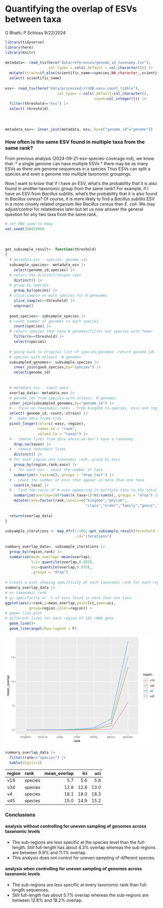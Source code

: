 Quantifying the overlap of ESVs between taxa
================
G Bhatti; P Schloss
9/22/2024

``` r
library(tidyverse)
library(here)
library(knitr)

metadata<- read_tsv(here("data/references/genome_id_taxonomy.tsv"),
                    col_types = cols(.default = col_character())) |> 
  mutate(strain=if_else(scientific_name==species,NA_character_,scientific_name)) |> 
  select(-scientific_name)

esv<- read_tsv(here("data/processed/rrnDB.easv.count_tibble"),
                        col_types = cols(.default=col_character(),
                                         count=col_integer())) |> 
  filter(threshold=="esv") |> 
  select(-threshold)



metadata_esv<- inner_join(metadata, esv, by=c("genome_id"="genome"))
```

### How often is the same ESV found in multiple taxa from the same rank?

From previous analysis (2024-09-21-esv-species-coverage.md), we know
that: \* a single genome can have multiple ESVs \* there may be as many
ESVs as there are genome sequences in a species Thus ESVs can split a
species and even a genome into multiple taxonomic groupings.

Now I want to know that if I have an ESV, what’s the probability that it
is also found in another taxonomic group from the same rank? For
example, if I have an ESV from *Bacillus subtilis*, what’s the
probability that it is also found in *Bacillus cereus*? Of course, it is
more likely to find a *Bacillus subtilis* ESV in a more closely related
organism like *Bacillus cereus* than *E. coli*. We may adjust/control
for relatedness later but let us now answer the general question for any
two taxa from the same rank.

``` r
# set RNG seed to bday
set.seed(19841509)



get_subsample_result<- function(threshold)
{
  # metadata_esv - species, genome_ids
  subsample_species<- metadata_esv |> 
    select(genome_id,species) |> 
  # return the distinct/unique rows
    distinct() |> 
  # group by species
    group_by(species) |> 
  # slice_sample on each species for N geneomes
    slice_sample(n=threshold) |> 
    ungroup()
  
  good_species<- subsample_species |>  
  # count number of genomes in each species
    count(species) |> 
  # return species that have N genomes/filter out species with fewer 
    filter(n==threshold) |> 
    select(species) 
  
  # going back to original list of species/genomes -return genome_ids from
  # species with atleast  N genomes
  subsampled_genomes<- subsample_species |> 
    inner_join(good_species,by="species") |> 
    select(genome_id)
  
  
  # metadata_esv - input data
  overlap_data<- metadata_esv |> 
  # genome_ids from species with atleast  N genomes
  inner_join(subsampled_genomes,by="genome_id") |> 
  # - focus on taxonomic ranks - from kingdom to species, esvs and region
  select(-genome_id,-count,-strain) |> 
  # - make data frame tidy
  pivot_longer(cols=c(-easv,-region),
               names_to = "rank",
               values_to = "taxon") |> 
  # - remove lines from data where we don't have a taxonomy
    drop_na(taxon) |> 
  # - remove redundant lines
    distinct() |> 
  # for each region and taxonomic rank, group by esvs
    group_by(region,rank,easv) |> 
  # - for each esv - count the number of taxa
    summarize(n_taxa=n(),.groups = "drop_last") |> 
  # - count the number of esvs that appear in more than one taxa
    count(n_taxa) |> 
  # - find the ratio of # esvs appearing in multiple taxa to the total # of esvs
    summarize(overlap=100*sum((n_taxa>1)*n)/sum(n),.groups = "drop") |> 
    mutate(rank=factor(rank,levels=c("kingdom","phylum",
                                     "class","order","family","genus","species"))) 
  
  return(overlap_data)
}

subsample_iterations <- map_dfr(1:100,~get_subsample_result(threshold = 1),
                                .id="iterations")

summary_overlap_data<- subsample_iterations |> 
  group_by(region,rank) |> 
  summarize(mean_overlap= mean(overlap),
            lci= quantile(overlap,0.025),
            uci=quantile(overlap,0.975),
            .groups = "drop")

# Create a plot showing specificity at each taxonomic rank for each region 
summary_overlap_data |> 
# x= taxonomic rank
# y= specificity or  % of esvs found in more than one taxa
ggplot(aes(x=rank,y=mean_overlap,ymin=lci,ymax=uci,
           group=region,color=region)) +
# geom= line plot
# different lines for each region of 16S rRNA gene
  geom_line()+
  geom_linerange(show.legend = F)
```

![](2024-09-22-esv-taxa-overlap_files/figure-gfm/unnamed-chunk-1-1.png)<!-- -->

``` r
summary_overlap_data |> 
  filter(rank=="species") |> 
  kable(digits=1)
```

| region | rank    | mean_overlap |  lci |  uci |
|:-------|:--------|-------------:|-----:|-----:|
| v19    | species |          5.7 |  5.6 |  5.8 |
| v34    | species |         12.8 | 12.6 | 13.0 |
| v4     | species |         18.1 | 18.0 | 18.3 |
| v45    | species |         15.0 | 14.9 | 15.2 |

### Conclusions

#### analysis without controlling for uneven sampling of genomes across taxonomic levels

- The sub-regions are less specific at the species level than the
  full-length. Still full-length has about 4.3% overlap whereas the sub
  regions are between 9.9% and 11.1% overlap.
- This analysis does not control for uneven sampling of different
  species.

#### analysis when controlling for uneven sampling of genomes across taxonomic levels

- The sub-regions are less specific at every taxonomic rank than
  full-length sequences.
- Still full-length has about 5.7% overlap whereas the sub-regions are
  between 12.8% and 18.2% overlap.

